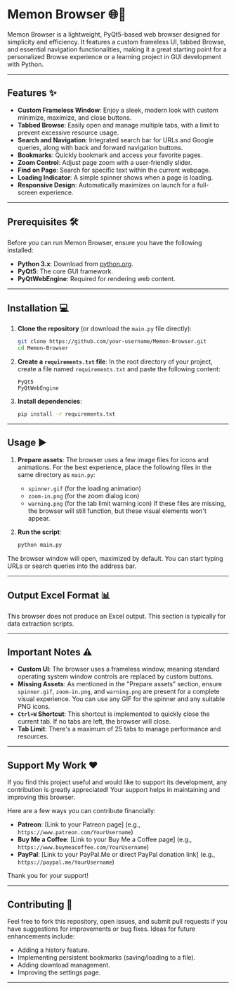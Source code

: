 # Memon Browser 🌐🚀

Memon Browser is a lightweight, PyQt5-based web browser designed for simplicity and efficiency. It features a custom frameless UI, tabbed Browse, and essential navigation functionalities, making it a great starting point for a personalized Browse experience or a learning project in GUI development with Python.

-----

## Features ✨

  * **Custom Frameless Window**: Enjoy a sleek, modern look with custom minimize, maximize, and close buttons.
  * **Tabbed Browse**: Easily open and manage multiple tabs, with a limit to prevent excessive resource usage.
  * **Search and Navigation**: Integrated search bar for URLs and Google queries, along with back and forward navigation buttons.
  * **Bookmarks**: Quickly bookmark and access your favorite pages.
  * **Zoom Control**: Adjust page zoom with a user-friendly slider.
  * **Find on Page**: Search for specific text within the current webpage.
  * **Loading Indicator**: A simple spinner shows when a page is loading.
  * **Responsive Design**: Automatically maximizes on launch for a full-screen experience.

-----

## Prerequisites 🛠️

Before you can run Memon Browser, ensure you have the following installed:

  * **Python 3.x**: Download from [python.org](https://www.python.org/downloads/).
  * **PyQt5**: The core GUI framework.
  * **PyQtWebEngine**: Required for rendering web content.

-----

## Installation 💻

1.  **Clone the repository** (or download the `main.py` file directly):
    ```bash
    git clone https://github.com/your-username/Memon-Browser.git
    cd Memon-Browser
    ```
2.  **Create a `requirements.txt` file**: In the root directory of your project, create a file named `requirements.txt` and paste the following content:
    ```
    PyQt5
    PyQtWebEngine
    ```
3.  **Install dependencies**:
    ```bash
    pip install -r requirements.txt
    ```

-----

## Usage ▶️

1.  **Prepare assets**: The browser uses a few image files for icons and animations. For the best experience, place the following files in the same directory as `main.py`:

      * `spinner.gif` (for the loading animation)
      * `zoom-in.png` (for the zoom dialog icon)
      * `warning.png` (for the tab limit warning icon)
        If these files are missing, the browser will still function, but these visual elements won't appear.

2.  **Run the script**:

    ```bash
    python main.py
    ```

The browser window will open, maximized by default. You can start typing URLs or search queries into the address bar.

-----

## Output Excel Format 📊

This browser does not produce an Excel output. This section is typically for data extraction scripts.

-----

## Important Notes ⚠️

  * **Custom UI**: The browser uses a frameless window, meaning standard operating system window controls are replaced by custom buttons.
  * **Missing Assets**: As mentioned in the "Prepare assets" section, ensure `spinner.gif`, `zoom-in.png`, and `warning.png` are present for a complete visual experience. You can use any GIF for the spinner and any suitable PNG icons.
  * **`Ctrl+W` Shortcut**: This shortcut is implemented to quickly close the current tab. If no tabs are left, the browser will close.
  * **Tab Limit**: There's a maximum of 25 tabs to manage performance and resources.

-----

## Support My Work ❤️

If you find this project useful and would like to support its development, any contribution is greatly appreciated\! Your support helps in maintaining and improving this browser.

Here are a few ways you can contribute financially:

  * **Patreon**: [Link to your Patreon page] (e.g., `https://www.patreon.com/YourUsername`)
  * **Buy Me a Coffee**: [Link to your Buy Me a Coffee page] (e.g., `https://www.buymeacoffee.com/YourUsername`)
  * **PayPal**: [Link to your PayPal.Me or direct PayPal donation link] (e.g., `https://paypal.me/YourUsername`)

Thank you for your support\!

-----

## Contributing 🤝

Feel free to fork this repository, open issues, and submit pull requests if you have suggestions for improvements or bug fixes. Ideas for future enhancements include:

  * Adding a history feature.
  * Implementing persistent bookmarks (saving/loading to a file).
  * Adding download management.
  * Improving the settings page.

-----

